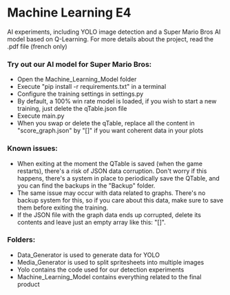 # Machine Learning E4
AI experiments, including YOLO image detection and a Super Mario Bros AI model based on Q-Learning. 
For more details about the project, read the .pdf file (french only)

### Try out our AI model for Super Mario Bros:
- Open the Machine_Learning_Model folder
- Execute "pip install -r requirements.txt" in a terminal
- Configure the training settings in settings.py
- By default, a 100% win rate model is loaded, if you wish to start a new training, just delete the qTable.json file
- Execute main.py
- When you swap or delete the qTable, replace all the content in "score_graph.json" by "[]" if you want coherent data in your plots

### Known issues:
- When exiting at the moment the QTable is saved (when the game restarts), there's a risk of JSON data corruption. Don't worry if this happens, there's a system in place to periodically save the QTable, and you can find the backups in the "Backup" folder.
- The same issue may occur with data related to graphs. There's no backup system for this, so if you care about this data, make sure to save them before exiting the training.
- If the JSON file with the graph data ends up corrupted, delete its contents and leave just an empty array like this: "[]".

### Folders:
- Data_Generator is used to generate data for YOLO
- Media_Generator is used to split spritesheets into multiple images
- Yolo contains the code used for our detection experiments
- Machine_Learning_Model contains everything related to the final product
